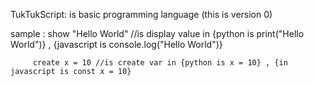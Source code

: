 TukTukScript: is basic programming language (this is version 0)

sample : show "Hello World" //is display value in {python is print("Hello World")} , {javascript is console.log("Hello World")}

         create x = 10 //is create var in {python is x = 10} , {in javascript is const x = 10}
